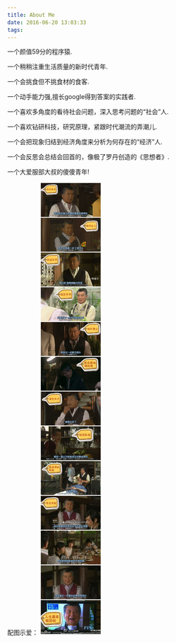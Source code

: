 ```yaml
---
title: About Me
date: 2016-06-20 13:03:33
tags:
---
```


一个颜值59分的程序猿.

一个稍稍注重生活质量的新时代青年.

一个会挑食但不挑食材的食客.

一个动手能力强,擅长google得到答案的实践者.

一个喜欢多角度的看待社会问题，深入思考问题的“社会”人.

一个喜欢钻研科技，研究原理，紧跟时代潮流的弄潮儿.

一个会把现象归结到经济角度来分析为何存在的“经济”人.

一个会反思会总结会回首的，像极了罗丹创造的《思想者》.

一个大爱服部大叔的傻傻青年!

配图示爱：
![服部大叔](799e851bb051f81900db386ed8b44aed2f73e7a0.jpg)
